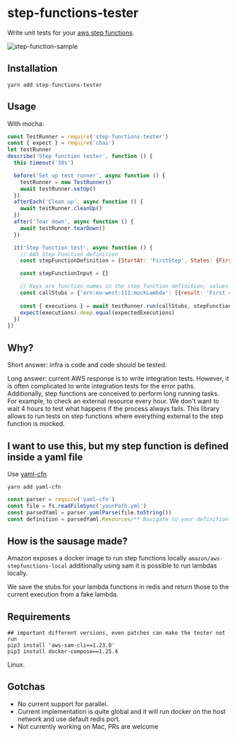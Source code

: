 # step-functions-tester

Write unit tests for your [aws step functions](https://aws.amazon.com/step-functions/?step-functions.sort-by=item.additionalFields.postDateTime&step-functions.sort-order=desc).

![step-function-sample](./step-function-sample.png)

## Installation

```
yarn add step-functions-tester
```

## Usage
With mocha:

```javascript 1.8
const TestRunner = require('step-functions-tester')
const { expect } = require('chai')
let testRunner
describe('Step function tester', function () {
  this.timeout('30s')

  before('Set up test runner', async function () {
    testRunner = new TestRunner()
    await testRunner.setUp()
  })
  afterEach('Clean up', async function () {
    await testRunner.cleanUp()
  })
  after('Tear down', async function () {
    await testRunner.tearDown()
  })

  it('Step function test', async function () {
    // AWS Step Function definition
    const stepFunctionDefinition = {StartAt: 'FirstStep', States: {FirstStep: { /* ... */}}}

    const stepFunctionInput = {}

    // Keys are function names in the step function definition, values are arrays of calls
    const callStubs = {'arn:eu-west:111:mockLambda': [{result: 'First call result'}, {result: 'Second call result'}], 'arn:eu-west:111:mockLambda2': [{exception: {type: 'MyError', message: 'Some exception'}}]/*... */}
    
    const { executions } = await testRunner.run(callStubs, stepFunctionDefinition, stepFunctionInput)
    expect(executions).deep.equal(expectedExecutions)
  })
})
```

## Why?
Short answer: infra is code and code should be tested.

Long answer: current AWS response is to write integration tests. However, it is often complicated to write integration tests for the error paths. Additionally, step functions are conceived to perform long running tasks. For example, to check an external resource every hour. We don't want to wait 4 hours to test what happens if the process always fails. This library allows to run tests on step functions where everything external to the step function is mocked.

## I want to use this, but my step function is defined inside a yaml file
Use [yaml-cfn](https://www.npmjs.com/package/yaml-cfn)

```
yarn add yaml-cfn
```

```javascript 1.8
const parser = require('yaml-cfn')
const file = fs.readFileSync('yourPath.yml')
const parsedYaml = parser.yamlParse(file.toString())
const definition = parsedYaml.Resources/** Navigate to your definition **/

```

## How is the sausage made?

Amazon exposes a docker image to run step functions locally `amazon/aws-stepfunctions-local` additionally using sam it is possible to run lambdas locally.

We save the stubs for your lambda functions in redis and return those to the current execution from a fake lambda.


## Requirements

```
## important different versions, even patches can make the tester not run
pip3 install 'aws-sam-cli==1.23.0'
pip3 install docker-compose==1.25.4
```

Linux.



## Gotchas
* No current support for parallel.
* Current implementation is quite global and it will run docker on the host network and use default redis port.
* Not currently working on Mac, PRs are welcome 
